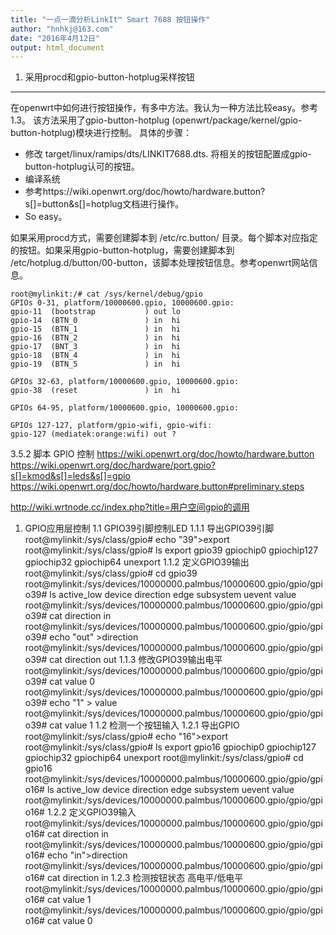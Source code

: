 ```yaml
---
title: "一点一滴分析LinkIt™ Smart 7688 按钮操作"
author: "hnhkj@163.com"
date: "2016年4月12日"
output: html_document
---
```


1. 采用procd和gpio-button-hotplug采样按钮
---------------------------------

   在openwrt中如何进行按钮操作，有多中方法。我认为一种方法比较easy。参考1.3。
   该方法采用了gpio-button-hotplug (openwrt/package/kernel/gpio-button-hotplug)模块进行控制。
具体的步骤：

 - 修改 target/linux/ramips/dts/LINKIT7688.dts. 将相关的按钮配置成gpio-button-hotplug认可的按钮。
 -  编译系统
 - 参考https://wiki.openwrt.org/doc/howto/hardware.button?s[]=button&s[]=hotplug文档进行操作。
 - So easy。

如果采用procd方式，需要创建脚本到 /etc/rc.button/ 目录。每个脚本对应指定的按钮。如果采用gpio-button-hotplug，需要创建脚本到 /etc/hotplug.d/button/00-button，该脚本处理按钮信息。参考openwrt网站信息。

```
root@mylinkit:/# cat /sys/kernel/debug/gpio
GPIOs 0-31, platform/10000600.gpio, 10000600.gpio:
gpio-11  (bootstrap           ) out lo
gpio-14  (BTN_0               ) in  hi
gpio-15  (BTN_1               ) in  hi
gpio-16  (BTN_2               ) in  hi
gpio-17  (BNT_3               ) in  hi
gpio-18  (BTN_4               ) in  hi
gpio-19  (BTN_5               ) in  hi

GPIOs 32-63, platform/10000600.gpio, 10000600.gpio:
gpio-38  (reset               ) in  hi

GPIOs 64-95, platform/10000600.gpio, 10000600.gpio:

GPIOs 127-127, platform/gpio-wifi, gpio-wifi:
gpio-127 (mediatek:orange:wifi) out ?
```


3.5.2 脚本 GPIO 控制
  https://wiki.openwrt.org/doc/howto/hardware.button
  https://wiki.openwrt.org/doc/hardware/port.gpio?s[]=kmod&s[]=leds&s[]=gpio
  https://wiki.openwrt.org/doc/howto/hardware.button#preliminary.steps

 http://wiki.wrtnode.cc/index.php?title=用户空间gpio的调用
 1. GPIO应用层控制
  1.1 GPIO39引脚控制LED
  1.1.1 导出GPIO39引脚
  root@mylinkit:/sys/class/gpio# echo "39">export
  root@mylinkit:/sys/class/gpio# ls
  export       gpio39       gpiochip0    gpiochip127  gpiochip32   gpiochip64   unexport
  1.1.2 定义GPIO39输出
  root@mylinkit:/sys/class/gpio# cd gpio39
  root@mylinkit:/sys/devices/10000000.palmbus/10000600.gpio/gpio/gpio39# ls
  active_low  device      direction   edge        subsystem   uevent      value
  root@mylinkit:/sys/devices/10000000.palmbus/10000600.gpio/gpio/gpio39# cat direction
  in
  root@mylinkit:/sys/devices/10000000.palmbus/10000600.gpio/gpio/gpio39# echo "out" >direction
  root@mylinkit:/sys/devices/10000000.palmbus/10000600.gpio/gpio/gpio39# cat direction
  out
  1.1.3 修改GPIO39输出电平
  root@mylinkit:/sys/devices/10000000.palmbus/10000600.gpio/gpio/gpio39# cat value
  0
  root@mylinkit:/sys/devices/10000000.palmbus/10000600.gpio/gpio/gpio39# echo "1" > value
  root@mylinkit:/sys/devices/10000000.palmbus/10000600.gpio/gpio/gpio39# cat value
  1
  1.2 检测一个按钮输入
  1.2.1 导出GPIO
  root@mylinkit:/sys/class/gpio# echo "16">export
  root@mylinkit:/sys/class/gpio# ls
  export       gpio16       gpiochip0    gpiochip127  gpiochip32   gpiochip64   unexport
  root@mylinkit:/sys/class/gpio# cd gpio16
  root@mylinkit:/sys/devices/10000000.palmbus/10000600.gpio/gpio/gpio16# ls
  active_low  device      direction   edge        subsystem   uevent      value
  root@mylinkit:/sys/devices/10000000.palmbus/10000600.gpio/gpio/gpio16#
  1.2.2 定义GPIO39输入
  root@mylinkit:/sys/devices/10000000.palmbus/10000600.gpio/gpio/gpio16# cat direction
  in
  root@mylinkit:/sys/devices/10000000.palmbus/10000600.gpio/gpio/gpio16# echo "in">direction
  root@mylinkit:/sys/devices/10000000.palmbus/10000600.gpio/gpio/gpio16# cat direction
  in
  1.2.3 检测按钮状态 高电平/低电平
  root@mylinkit:/sys/devices/10000000.palmbus/10000600.gpio/gpio/gpio16# cat value
  1
  root@mylinkit:/sys/devices/10000000.palmbus/10000600.gpio/gpio/gpio16# cat value
  0
